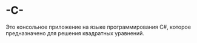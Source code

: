 # -C-
Это консольное приложение на языке программирования C#, которое предназначено для решения квадратных уравнений.
